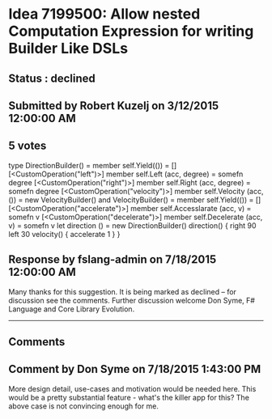 # Idea 7199500: Allow nested Computation Expression for writing Builder Like DSLs #

## Status : declined

## Submitted by Robert Kuzelj on 3/12/2015 12:00:00 AM

## 5 votes

type DirectionBuilder() =
member self.Yield(()) = []
[<CustomOperation("left")>]
member self.Left (acc, degree) = somefn degree
[<CustomOperation("right")>]
member self.Right (acc, degree) = somefn degree
[<CustomOperation("velocity")>]
member self.Velocity (acc, ()) = new VelocityBuilder()
and VelocityBuilder() =
member self.Yield(()) = []
[<CustomOperation("accelerate")>]
member self.Accesslarate (acc, v) = somefn v
[<CustomOperation("decelerate")>]
member self.Decelerate (acc, v) = somefn v
let direction () = new DirectionBuilder()
direction() {
right 90
left 30
velocity() {
accelerate 1
}
}



## Response by fslang-admin on 7/18/2015 12:00:00 AM

Many thanks for this suggestion. It is being marked as declined – for discussion see the comments.
Further discussion welcome
Don Syme, F# Language and Core Library Evolution.

------------------------
## Comments


## Comment by Don Syme on 7/18/2015 1:43:00 PM
More design detail, use-cases and motivation would be needed here. This would be a pretty substantial feature - what's the killer app for this? The above case is not convincing enough for me.

